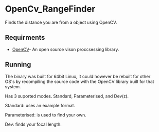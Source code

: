# OpenCv_RangeFinder
Finds the distance you are from a object using OpenCV. 

## Requirments
* [OpenCV](https://opencv.org/)- An open source vison proccsessing library.

## Running
The binary was built for 64bit Linux, it could however be rebuilt for other OS's by recompiling the source code with the OpenCV library built for that system.

Has 3 suported modes. Standard, Parameterised, and Dev(z).

Standard: uses an example format.

Parameterised: is used to find your own.

Dev: finds your focal length.
